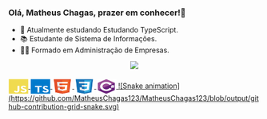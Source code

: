 ### Olá, Matheus Chagas, prazer em conhecer!🤝
- 📅 Atualmente estudando Estudando TypeScript.
- 📚 Estudante de Sistema de Informações.
- 👨‍🎓 Formado em Administração de Empresas.

<div align="center">
  <a href="https://github.com/MatheusChagas123">
  <img height="180em" src="https://github-readme-stats.vercel.app/api?username=matheuschagas123&show_icons=true&theme=chartreuse-dark&include_all_commits=true&count_private=true"/>
 </div> 
  
  <div style="display: inline_block"><br>
  <img align="center" alt="Rafa-Js" height="30" width="40" src="https://raw.githubusercontent.com/devicons/devicon/master/icons/javascript/javascript-plain.svg">
  <img align="center" alt="Rafa-Ts" height="30" width="40" src="https://raw.githubusercontent.com/devicons/devicon/master/icons/typescript/typescript-plain.svg">
    <img align="center" alt="Rafa-HTML" height="30" width="40" src="https://raw.githubusercontent.com/devicons/devicon/master/icons/html5/html5-original.svg">
   <img align="center" alt="Rafa-CSS" height="30" width="40" src="https://raw.githubusercontent.com/devicons/devicon/master/icons/css3/css3-original.svg">
   <img align="center" alt="Rafa-Csharp" height="30" width="40" src="https://raw.githubusercontent.com/devicons/devicon/master/icons/csharp/csharp-original.svg">
  ![Snake animation](https://github.com/MatheusChagas123/MatheusChagas123/blob/output/github-contribution-grid-snake.svg)
</div>
  
  
  
